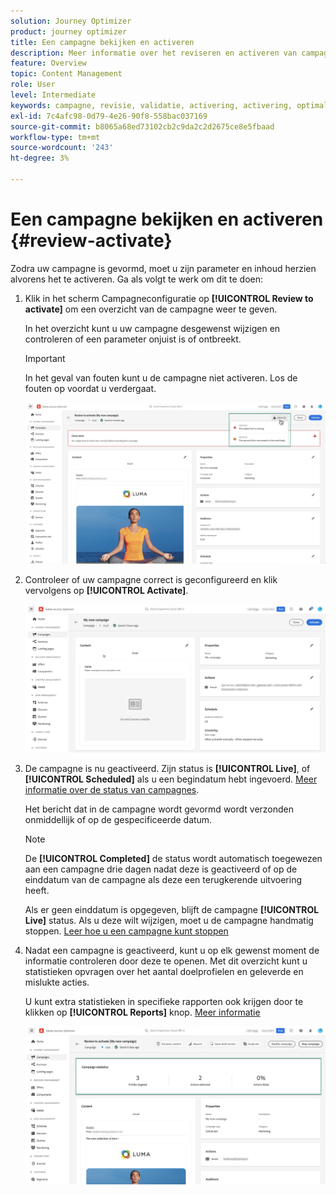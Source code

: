 ```yaml
---
solution: Journey Optimizer
product: journey optimizer
title: Een campagne bekijken en activeren
description: Meer informatie over het reviseren en activeren van campagnes in Journey Optimizer
feature: Overview
topic: Content Management
role: User
level: Intermediate
keywords: campagne, revisie, validatie, activering, activering, optimaliseren
exl-id: 7c4afc98-0d79-4e26-90f8-558bac037169
source-git-commit: b8065a68ed73102cb2c9da2c2d2675ce8e5fbaad
workflow-type: tm+mt
source-wordcount: '243'
ht-degree: 3%

---
```


# Een campagne bekijken en activeren {#review-activate}

Zodra uw campagne is gevormd, moet u zijn parameter en inhoud herzien alvorens het te activeren. Ga als volgt te werk om dit te doen:

1. Klik in het scherm Campagneconfiguratie op **[!UICONTROL Review to activate]** om een overzicht van de campagne weer te geven.

   In het overzicht kunt u uw campagne desgewenst wijzigen en controleren of een parameter onjuist is of ontbreekt.

   >[!IMPORTANT]
   >
   >In het geval van fouten kunt u de campagne niet activeren. Los de fouten op voordat u verdergaat.

   ![](assets/create-campaign-alerts.png)

1. Controleer of uw campagne correct is geconfigureerd en klik vervolgens op **[!UICONTROL Activate]**.

   ![](assets/create-campaign-review.png)

1. De campagne is nu geactiveerd. Zijn status is **[!UICONTROL Live]**, of **[!UICONTROL Scheduled]** als u een begindatum hebt ingevoerd. [Meer informatie over de status van campagnes](get-started-with-campaigns.md#statuses).

   Het bericht dat in de campagne wordt gevormd wordt verzonden onmiddellijk of op de gespecificeerde datum.

   >[!NOTE]
   >
   >De **[!UICONTROL Completed]** de status wordt automatisch toegewezen aan een campagne drie dagen nadat deze is geactiveerd of op de einddatum van de campagne als deze een terugkerende uitvoering heeft.
   >
   >Als er geen einddatum is opgegeven, blijft de campagne **[!UICONTROL Live]** status. Als u deze wilt wijzigen, moet u de campagne handmatig stoppen. [Leer hoe u een campagne kunt stoppen](modify-stop-campaign.md)

1. Nadat een campagne is geactiveerd, kunt u op elk gewenst moment de informatie controleren door deze te openen. Met dit overzicht kunt u statistieken opvragen over het aantal doelprofielen en geleverde en mislukte acties.

   U kunt extra statistieken in specifieke rapporten ook krijgen door te klikken op **[!UICONTROL Reports]** knop. [Meer informatie](../reports/campaign-global-report.md)

   ![](assets/create-campaign-summary.png)
